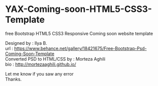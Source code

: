 # YAX-Coming-soon-HTML5-CSS3-Template
free Bootstrap HTML5 CSS3 Responsive Coming soon website template

Designed by : Ilya B. <br />
url : https://www.behance.net/gallery/18421675/Free-Bootstrap-Psd-Coming-Soon-Template <br />
Converted PSD to HTML/CSS by : Morteza Aghili  <br />
bio : http://mortezaaghili.github.io/

Let me know if you saw any error <br />
Thanks.


